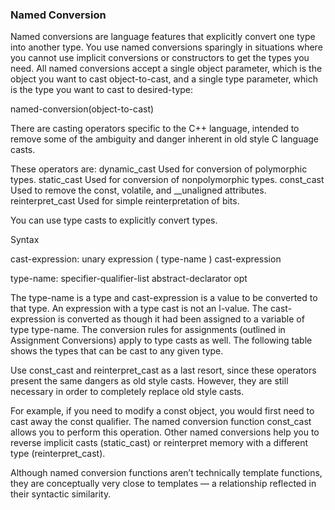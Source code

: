### Named Conversion
Named conversions are language features that explicitly convert one type into
another type. You use named conversions sparingly in situations where you
cannot use implicit conversions or constructors to get the types you need.
All named conversions accept a single object parameter, which is the
object you want to cast object-to-cast, and a single type parameter, which is
the type you want to cast to desired-type:

named-conversion<desired-type>(object-to-cast)

There are casting operators specific to the C++ language, intended to remove some of the ambiguity and danger inherent in old style C language casts.

These operators are:
  dynamic_cast Used for conversion of polymorphic types.
  static_cast Used for conversion of nonpolymorphic types.
  const_cast Used to remove the const, volatile, and __unaligned attributes.
  reinterpret_cast Used for simple reinterpretation of bits.


You can use type casts to explicitly convert types.

Syntax

cast-expression:
    unary expression
    ( type-name ) cast-expression

type-name:
    specifier-qualifier-list abstract-declarator opt

The type-name is a type and cast-expression is a value to be converted to that type. An expression with a type cast is not an l-value. The cast-expression is converted as though it had been assigned to a variable of type type-name. The conversion rules for assignments (outlined in Assignment Conversions) apply to type casts as well. The following table shows the types that can be cast to any given type.





Use const_cast and reinterpret_cast as a last resort, since these operators present the same dangers as old style casts. However, they are still necessary in order to completely replace old style casts.

For example, if you need to modify a const object, you would first need to cast away the const qualifier. The named conversion function const_cast allows you to perform this operation. Other named conversions help you to reverse implicit casts (static_cast) or reinterpret memory with a different type (reinterpret_cast).

Although named conversion functions aren’t technically template functions, they are conceptually very close to templates — a relationship reflected in their syntactic similarity.

